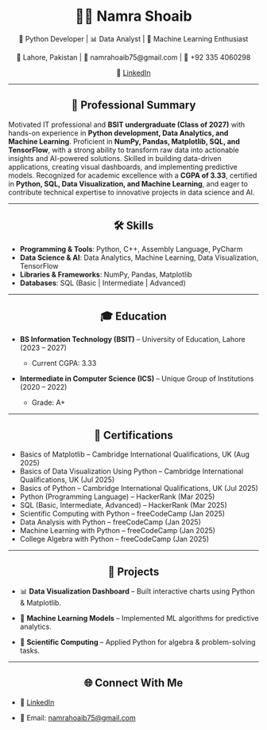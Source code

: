 <h1 align="center">👩‍💻 Namra Shoaib</h1>  
<p align="center">🚀 Python Developer | 📊 Data Analyst | 🤖 Machine Learning Enthusiast</p>  

<p align="center">📍 Lahore, Pakistan | 📧 namrahoaib75@gmail.com | 📱 +92 335 4060298</p>  
<p align="center">🔗 <a href="https://www.linkedin.com/in/namra-shoaib-188503345">LinkedIn</a> 

---

<h2 align="center">💼 Professional Summary</h2>  

Motivated IT professional and **BSIT undergraduate (Class of 2027)** with hands-on experience in **Python development, Data Analytics, and Machine Learning**. Proficient in **NumPy, Pandas, Matplotlib, SQL, and TensorFlow**, with a strong ability to transform raw data into actionable insights and AI-powered solutions. Skilled in building data-driven applications, creating visual dashboards, and implementing predictive models. Recognized for academic excellence with a **CGPA of 3.33**, certified in **Python, SQL, Data Visualization, and Machine Learning**, and eager to contribute technical expertise to innovative projects in data science and AI.  

---

<h2 align="center">🛠 Skills</h2>  

- **Programming & Tools**: Python, C++, Assembly Language, PyCharm  
- **Data Science & AI**: Data Analytics, Machine Learning, Data Visualization, TensorFlow  
- **Libraries & Frameworks**: NumPy, Pandas, Matplotlib  
- **Databases**: SQL (Basic | Intermediate | Advanced)  

---

<h2 align="center">🎓 Education</h2>  

- **BS Information Technology (BSIT)** – University of Education, Lahore (2023 – 2027)  
  - Current CGPA: 3.33  

- **Intermediate in Computer Science (ICS)** – Unique Group of Institutions (2020 – 2022)  
  - Grade: A+  

---

<h2 align="center">📜 Certifications</h2>  

- Basics of Matplotlib – Cambridge International Qualifications, UK (Aug 2025)  
- Basics of Data Visualization Using Python – Cambridge International Qualifications, UK (Jul 2025)  
- Basics of Python – Cambridge International Qualifications, UK (Jul 2025)  
- Python (Programming Language) – HackerRank (Mar 2025)  
- SQL (Basic, Intermediate, Advanced) – HackerRank (Mar 2025)  
- Scientific Computing with Python – freeCodeCamp (Jan 2025)  
- Data Analysis with Python – freeCodeCamp (Jan 2025)  
- Machine Learning with Python – freeCodeCamp (Jan 2025)  
- College Algebra with Python – freeCodeCamp (Jan 2025)  

---

<h2 align="center">🚀 Projects</h2>  

- 📊 **Data Visualization Dashboard** – Built interactive charts using Python & Matplotlib.  

- 🤖 **Machine Learning Models** – Implemented ML algorithms for predictive analytics.  

- 📂 **Scientific Computing** – Applied Python for algebra & problem-solving tasks.  

---

<h2 align="center">🌐 Connect With Me</h2>  

- 💼 [LinkedIn](https://www.linkedin.com/in/namra-shoaib-188503345)  

- 📧 Email: namrahoaib75@gmail.com  
